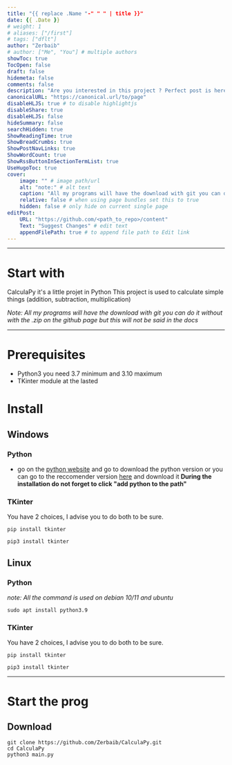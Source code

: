 ```yaml
---
title: "{{ replace .Name "-" " " | title }}"
date: {{ .Date }}
# weight: 1
# aliases: ["/first"]
# tags: ["dflt"]
author: "Zerbaib"
# author: ["Me", "You"] # multiple authors
showToc: true
TocOpen: false
draft: false
hidemeta: false
comments: false
description: "Are you interested in this project ? Perfect post is here to explain it to you !"
canonicalURL: "https://canonical.url/to/page"
disableHLJS: true # to disable highlightjs
disableShare: true
disableHLJS: false
hideSummary: false
searchHidden: true
ShowReadingTime: true
ShowBreadCrumbs: true
ShowPostNavLinks: true
ShowWordCount: true
ShowRssButtonInSectionTermList: true
UseHugoToc: true
cover:
    image: "" # image path/url
    alt: "note:" # alt text
    caption: "All my programs will have the download with git you can do it without with the .zip on the github page but this will not be said in the docs" # display caption under cover
    relative: false # when using page bundles set this to true
    hidden: false # only hide on current single page
editPost:
    URL: "https://github.com/<path_to_repo>/content"
    Text: "Suggest Changes" # edit text
    appendFilePath: true # to append file path to Edit link
---
```


---
# Start with
CalculaPy it's a little projet in Python
This project is used to calculate simple things (addition, subtraction, multiplication)

*Note: All my programs will have the download with git you can do it without with the .zip on the github page but this will not be said in the docs*

---
# Prerequisites
- Python3 you need 3.7 minimum and 3.10 maximum
- TKinter module at the lasted

# Install

## Windows
### Python
- go on the [python website](https://www.python.org/) and go to download the python version or you can go to the reccomender version [here](https://www.python.org/downloads/release/python-397/) and download it
**During the installation do not forget to click "add python to the path"**

### TKinter
You have 2 choices, I advise you to do both to be sure.
```
pip install tkinter
```
```
pip3 install tkinter
```

## Linux
### Python
*note: All the command is used on debian 10/11 and ubuntu*
```
sudo apt install python3.9
```

### TKinter
You have 2 choices, I advise you to do both to be sure.
```
pip install tkinter
```
```
pip3 install tkinter
```

---
# Start the prog
## Download
```
git clone https://github.com/Zerbaib/CalculaPy.git
cd CalculaPy
python3 main.py
```
